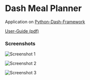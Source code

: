 # Dash Meal Planner 

Application on [Python-Dash-Framework](https://dash.plotly.com/)

[User-Guide (pdf)](../master/documentation/user_guide_en.pdf)

### Screenshots

![Screenshot 1](../master/documentation/mp1.PNG "Meal Planner Screenshot")

![Screenshot 2](../master/documentation/mp2.PNG "Meal Planner Screenshot")

![Screenshot 3](../master/documentation/rv1.PNG "Recipe View Screenshot")
